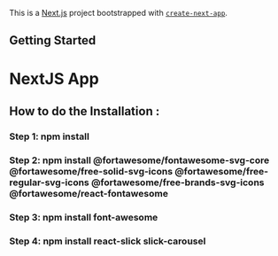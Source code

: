 This is a [Next.js](https://nextjs.org/) project bootstrapped with [`create-next-app`](https://github.com/vercel/next.js/tree/canary/packages/create-next-app).

## Getting Started

# NextJS App

## How to do the Installation :

### Step 1: npm install
### Step 2:   npm install @fortawesome/fontawesome-svg-core @fortawesome/free-solid-svg-icons @fortawesome/free-regular-svg-icons @fortawesome/free-brands-svg-icons @fortawesome/react-fontawesome
### Step 3: npm install font-awesome
### Step 4: npm install react-slick slick-carousel
